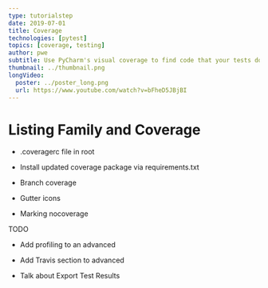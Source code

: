 ```yaml
---
type: tutorialstep
date: 2019-07-01
title: Coverage
technologies: [pytest]
topics: [coverage, testing]
author: pwe
subtitle: Use PyCharm's visual coverage to find code that your tests don't exercise.
thumbnail: ../thumbnail.png
longVideo:
  poster: ../poster_long.png
  url: https://www.youtube.com/watch?v=bFheD5JBjBI
---
```


# Listing Family and Coverage

- .coveragerc file in root

- Install updated coverage package via requirements.txt

- Branch coverage

- Gutter icons

- Marking nocoverage

TODO

- Add profiling to an advanced

- Add Travis section to advanced

- Talk about Export Test Results